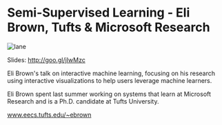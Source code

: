 **Semi-Supervised Learning - Eli Brown, Tufts & Microsoft Research**
===================

![lane](http://i.imgur.com/kJzIJdi.png)

Slides: http://goo.gl/jIwMzc

Eli Brown's talk on interactive machine learning, focusing on his research using interactive visualizations to help users leverage machine learners.

Eli Brown spent last summer working on systems that learn at Microsoft Research and is a Ph.D. candidate at Tufts University.

www.eecs.tufts.edu/~ebrown


